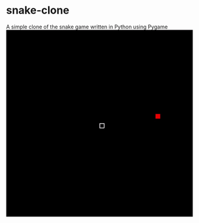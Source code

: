 # snake-clone
A simple clone of the snake game written in Python using Pygame
![sample output](snake_clone_gif.gif)
